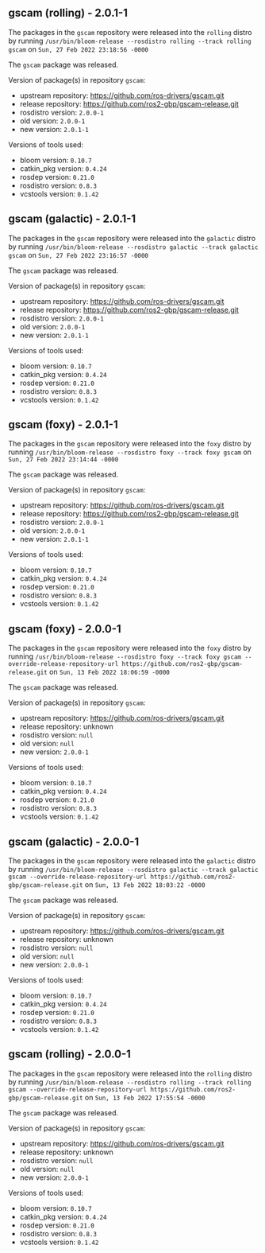 ## gscam (rolling) - 2.0.1-1

The packages in the `gscam` repository were released into the `rolling` distro by running `/usr/bin/bloom-release --rosdistro rolling --track rolling gscam` on `Sun, 27 Feb 2022 23:18:56 -0000`

The `gscam` package was released.

Version of package(s) in repository `gscam`:

- upstream repository: https://github.com/ros-drivers/gscam.git
- release repository: https://github.com/ros2-gbp/gscam-release.git
- rosdistro version: `2.0.0-1`
- old version: `2.0.0-1`
- new version: `2.0.1-1`

Versions of tools used:

- bloom version: `0.10.7`
- catkin_pkg version: `0.4.24`
- rosdep version: `0.21.0`
- rosdistro version: `0.8.3`
- vcstools version: `0.1.42`


## gscam (galactic) - 2.0.1-1

The packages in the `gscam` repository were released into the `galactic` distro by running `/usr/bin/bloom-release --rosdistro galactic --track galactic gscam` on `Sun, 27 Feb 2022 23:16:57 -0000`

The `gscam` package was released.

Version of package(s) in repository `gscam`:

- upstream repository: https://github.com/ros-drivers/gscam.git
- release repository: https://github.com/ros2-gbp/gscam-release.git
- rosdistro version: `2.0.0-1`
- old version: `2.0.0-1`
- new version: `2.0.1-1`

Versions of tools used:

- bloom version: `0.10.7`
- catkin_pkg version: `0.4.24`
- rosdep version: `0.21.0`
- rosdistro version: `0.8.3`
- vcstools version: `0.1.42`


## gscam (foxy) - 2.0.1-1

The packages in the `gscam` repository were released into the `foxy` distro by running `/usr/bin/bloom-release --rosdistro foxy --track foxy gscam` on `Sun, 27 Feb 2022 23:14:44 -0000`

The `gscam` package was released.

Version of package(s) in repository `gscam`:

- upstream repository: https://github.com/ros-drivers/gscam.git
- release repository: https://github.com/ros2-gbp/gscam-release.git
- rosdistro version: `2.0.0-1`
- old version: `2.0.0-1`
- new version: `2.0.1-1`

Versions of tools used:

- bloom version: `0.10.7`
- catkin_pkg version: `0.4.24`
- rosdep version: `0.21.0`
- rosdistro version: `0.8.3`
- vcstools version: `0.1.42`


## gscam (foxy) - 2.0.0-1

The packages in the `gscam` repository were released into the `foxy` distro by running `/usr/bin/bloom-release --rosdistro foxy --track foxy gscam --override-release-repository-url https://github.com/ros2-gbp/gscam-release.git` on `Sun, 13 Feb 2022 18:06:59 -0000`

The `gscam` package was released.

Version of package(s) in repository `gscam`:

- upstream repository: https://github.com/ros-drivers/gscam.git
- release repository: unknown
- rosdistro version: `null`
- old version: `null`
- new version: `2.0.0-1`

Versions of tools used:

- bloom version: `0.10.7`
- catkin_pkg version: `0.4.24`
- rosdep version: `0.21.0`
- rosdistro version: `0.8.3`
- vcstools version: `0.1.42`


## gscam (galactic) - 2.0.0-1

The packages in the `gscam` repository were released into the `galactic` distro by running `/usr/bin/bloom-release --rosdistro galactic --track galactic gscam --override-release-repository-url https://github.com/ros2-gbp/gscam-release.git` on `Sun, 13 Feb 2022 18:03:22 -0000`

The `gscam` package was released.

Version of package(s) in repository `gscam`:

- upstream repository: https://github.com/ros-drivers/gscam.git
- release repository: unknown
- rosdistro version: `null`
- old version: `null`
- new version: `2.0.0-1`

Versions of tools used:

- bloom version: `0.10.7`
- catkin_pkg version: `0.4.24`
- rosdep version: `0.21.0`
- rosdistro version: `0.8.3`
- vcstools version: `0.1.42`


## gscam (rolling) - 2.0.0-1

The packages in the `gscam` repository were released into the `rolling` distro by running `/usr/bin/bloom-release --rosdistro rolling --track rolling gscam --override-release-repository-url https://github.com/ros2-gbp/gscam-release.git` on `Sun, 13 Feb 2022 17:55:54 -0000`

The `gscam` package was released.

Version of package(s) in repository `gscam`:

- upstream repository: https://github.com/ros-drivers/gscam.git
- release repository: unknown
- rosdistro version: `null`
- old version: `null`
- new version: `2.0.0-1`

Versions of tools used:

- bloom version: `0.10.7`
- catkin_pkg version: `0.4.24`
- rosdep version: `0.21.0`
- rosdistro version: `0.8.3`
- vcstools version: `0.1.42`


